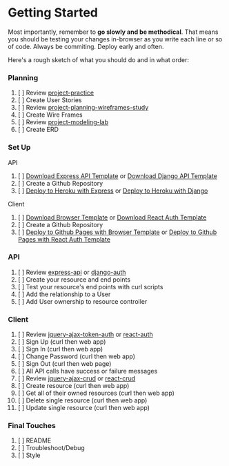 # Getting Started

Most importantly, remember to **go slowly and be methodical**. That means you
should be testing your changes in-browser as you write each line or so of code.
Always be commiting. Deploy early and often.

Here's a rough sketch of what you should do and in what order:

### Planning
1.  [ ] Review [project-practice](https://git.generalassemb.ly/ga-wdi-boston/full-stack-project-practice)
1.  [ ] Create User Stories
1.  [ ] Review [project-planning-wireframes-study](https://git.generalassemb.ly/ga-wdi-boston/project-planning-wireframes-study)
1.  [ ] Create Wire Frames
1.  [ ] Review [project-modeling-lab](https://git.generalassemb.ly/ga-wdi-boston/full-stack-project-modeling-lab)
1.  [ ] Create ERD

### Set Up

API

1.  [ ] [Download Express API Template](https://git.generalassemb.ly/ga-wdi-boston/express-api-template) or [Download Django API Template](https://git.generalassemb.ly/ga-wdi-boston/django-auth-template)
1.  [ ] Create a Github Repository
1.  [ ] [Deploy to Heroku with Express](https://git.generalassemb.ly/ga-wdi-boston/express-api-deployment-guide) or [Deploy to Heroku with Django](https://git.generalassemb.ly/ga-wdi-boston/django-heroku-deployment-guide)

Client

1.  [ ] [Download Browser Template](https://git.generalassemb.ly/ga-wdi-boston/browser-template) or [Download React Auth Template](https://git.generalassemb.ly/ga-wdi-boston/react-auth-template)
1.  [ ] Create a Github Repository
1.  [ ] [Deploy to Github Pages with Browser Template](https://git.generalassemb.ly/ga-wdi-boston/gh-pages-deployment-guide) or [Deploy to Github Pages with React Auth Template](https://git.generalassemb.ly/ga-wdi-boston/react-auth-template)

### API
1.  [ ] Review [express-api](https://git.generalassemb.ly/ga-wdi-boston/express-api) or [django-auth](https://git.generalassemb.ly/ga-wdi-boston/django-auth)
1.  [ ] Create your resource and end points
1.  [ ] Test your resource's end points with curl scripts
1.  [ ] Add the relationship to a User
1.  [ ] Add User ownership to resource controller

### Client
1.  [ ] Review [jquery-ajax-token-auth](https://git.generalassemb.ly/ga-wdi-boston/jquery-ajax-token-auth) or [react-auth](https://git.generalassemb.ly/ga-wdi-boston/react-auth-template)
1.  [ ] Sign Up (curl then web app)
1.  [ ] Sign In (curl then web app)
1.  [ ] Change Password (curl then web app)
1.  [ ] Sign Out (curl then web page)
1.  [ ] All API calls have success or failure messages
1.  [ ] Review [jquery-ajax-crud](https://git.generalassemb.ly/ga-wdi-boston/jquery-ajax-crud) or [react-crud](https://git.generalassemb.ly/ga-wdi-boston/react-crud)
1.  [ ] Create resource (curl then web app)
1.  [ ] Get all of their owned resources (curl then web app)
1.  [ ] Delete single resource (curl then web app)
1.  [ ] Update single resource (curl then web app)

### Final Touches
1.  [ ] README
2.  [ ] Troubleshoot/Debug
3.  [ ] Style
